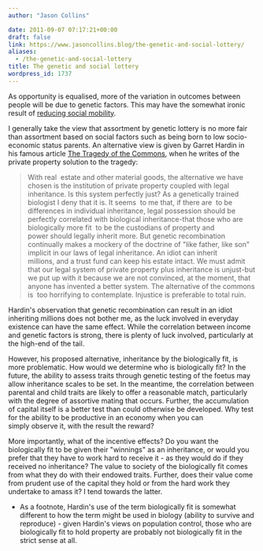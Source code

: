 ```yaml
---
author: "Jason Collins"

date: 2011-09-07 07:17:21+00:00
draft: false
link: https://www.jasoncollins.blog/the-genetic-and-social-lottery/
aliases:
  - /the-genetic-and-social-lottery
title: The genetic and social lottery
wordpress_id: 1737
---
```


As opportunity is equalised, more of the variation in outcomes between people will be due to genetic factors. This may have the somewhat ironic result of [reducing social mobility](https://www.jasoncollins.blog/low-social-mobility-equals-success/).

I generally take the view that assortment by genetic lottery is no more fair than assortment based on social factors such as being born to low socio-economic status parents. An alternative view is given by Garret Hardin in his famous article [The Tragedy of the Commons](http://www.sciencemag.org/content/162/3859/1243.abstract), when he writes of the private property solution to the tragedy:


<blockquote>With real  estate and other material goods, the alternative we have chosen is the institution of private property coupled with legal inheritance. Is this system perfectly just? As a genetically trained biologist I deny that it is. It seems  to me that, if there are  to be differences in individual inheritance, legal possession should be perfectly correlated with biological inheritance-that those who are biologically more fit  to be the custodians of property and power should legally inherit more. But genetic recombination continually makes a mockery of the doctrine of "like father, like son" implicit in our laws of legal inheritance. An idiot can inherit millions, and a trust fund can keep his estate intact. We must admit that our legal system of private property plus inheritance is unjust-but we put up with it because we are not convinced, at the moment, that anyone has invented a better system. The alternative of the commons is  too horrifying to contemplate. Injustice is preferable to total ruin.</blockquote>


Hardin's observation that genetic recombination can result in an idiot inheriting millions does not bother me, as the luck involved in everyday existence can have the same effect. While the correlation between income and genetic factors is strong, there is plenty of luck involved, particularly at the high-end of the tail.

However, his proposed alternative, inheritance by the biologically fit, is more problematic. How would we determine who is biologically fit? In the future, the ability to assess traits through genetic testing of the foetus may allow inheritance scales to be set. In the meantime, the correlation between parental and child traits are likely to offer a reasonable match, particularly with the degree of assortive mating that occurs. Further, the accumulation of capital itself is a better test than could otherwise be developed. Why test for the ability to be productive in an economy when you can simply observe it, with the result the reward?

More importantly, what of the incentive effects? Do you want the biologically fit to be given their "winnings" as an inheritance, or would you prefer that they have to work hard to receive it - as they would do if they received no inheritance? The value to society of the biologically fit comes from what they do with their endowed traits. Further, does their value come from prudent use of the capital they hold or from the hard work they undertake to amass it? I tend towards the latter.

* As a footnote, Hardin's use of the term biologically fit is somewhat different to how the term might be used in biology (ability to survive and reproduce) - given Hardin's views on population control, those who are biologically fit to hold property are probably not biologically fit in the strict sense at all.
